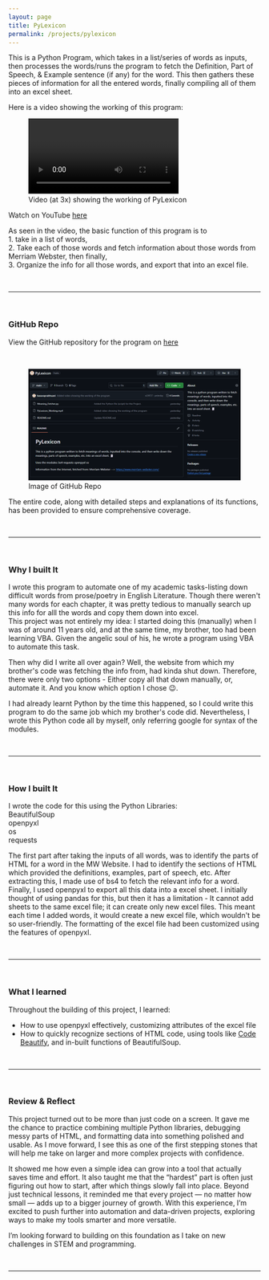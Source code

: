 ```yaml
---
layout: page
title: PyLexicon
permalink: /projects/pylexicon
---
```

<p>This is a Python Program, which takes in a list/series of words as inputs, then processes the words/runs the program to fetch the Definition, Part of Speech, & Example sentence (if any) for the word. This then gathers these pieces of information for all the entered words, finally compiling all of them into an excel sheet.</p>
<p>Here is a video showing the working of this program:</p>
<figure>
    <video controls>
        <source src="/media/PyLexicon_Demo.mp4" type="video/mp4">
        Error with browser: Does not support video.
    </video>
    <figcaption>Video (at 3x) showing the working of PyLexicon </figcaption>
</figure>
<p>Watch on YouTube <a href="https://www.youtube.com/watch?v=1SiDIR2XgSQ" class="content-link">here</a></p>

<p>As seen in the video, the basic function of this program is to <br>1. take in a list of words, <br>2. Take each of those words and fetch information about those words from Merriam Webster, then finally, <br>3. Organize the info for all those words, and export that into an excel file.</p>
<br><hr><br><h3>GitHub Repo</h3>
<p>View the GitHub repository for the program on  <a href="https://github.com/basavaprabhuani/PyLexicon" class="content-link">here</a></p>
<br>
<figure>
    <img src="/media/PyLexicon_GitHub.png">
    <figcaption>Image of GitHub Repo</figcaption>
</figure>
<p>The entire code, along with detailed steps and explanations of its functions, has been provided to ensure comprehensive coverage.</p>
<br><hr><br><h3>Why I built It</h3>
<p>I wrote this program to automate one of my academic tasks-listing down difficult words from prose/poetry in English Literature. Though there weren't many words for each chapter, it was pretty tedious to manually search up this info for alll the words and copy them down into excel. <br>This project was not entirely my idea: I started doing this (manually) when I was of around 11 years old, and at the same time, my brother, too had been learning VBA. Given the angelic soul of his, he wrote a program using VBA to automate this task. <p>Then why did I write all over again? Well, the website from which my brother's code was fetching the info from, had kinda shut down. Therefore, there were only two options - Either copy all that down manually, or, automate it. And you know which option I chose 😉.</p> <p>I had already learnt Python by the time this happened, so I could write this program to do the same job which my brother's code did. 
Nevertheless, I wrote this Python code all by myself, only referring google for syntax of the modules.</p>
<br><hr><br><h3>How I built It</h3>
<p>I wrote the code for this using the Python Libraries: <br><span class="reference-text">BeautifulSoup<br></span><span class="reference-text">openpyxl</span><br><span class="reference-text">os</span><br><span class="reference-text">requests</span></p>

The first part after taking the inputs of all words, was to identify the parts of HTML for a word in the MW Website. I had to identify the sections of HTML which provided the definitions, examples, part of speech, etc. After extracting this, I made use of bs4 to fetch the relevant info for a word. Finally, I used <span class="reference-text">openpyxl</span> to export all this data into a excel sheet. I initially thought of using <span class="reference-text">pandas</span> for this, but then it has a limitation - It cannot add sheets to the same excel file; it can create only new excel files. This meant each time I added words, it would create a new excel file, which wouldn't be so user-friendly. The formatting of the excel file had been customized using the features of <span class="reference-text">openpyxl</span>.

<br><hr><br><h3>What I learned</h3>
<p>Throughout the building of this project, I learned:</p>
<ul>
    <li>How to use <span class="reference-text">openpyxl</span> effectively, customizing attributes of the excel file</li>
    <li>How to quickly recognize sections of HTML code, using tools like <a href="https://codebeautify.org/htmlviewer" class="content-link">Code Beautify</a>, and in-built functions of <span class="reference-text">BeautifulSoup</span>.</li>
</ul>
<br><hr><br><h3>Review & Reflect</h3>
<p>This project turned out to be more than just code on a screen. It gave me the chance to practice combining multiple Python libraries, debugging messy parts of HTML, and formatting data into something polished and usable. As I move forward, I see this as one of the first stepping stones that will help me take on larger and more complex projects with confidence.</p><p> It showed me how even a simple idea can grow into a tool that actually saves time and effort.  It also taught me that the “hardest” part is often just figuring out how to start, after which things slowly fall into place. Beyond just technical lessons, it reminded me that every project — no matter how small — adds up to a bigger journey of growth. With this experience, I’m excited to push further into automation and data-driven projects, exploring ways to make my tools smarter and more versatile.  </p><p>I’m looking forward to building on this foundation as I take on new challenges in STEM and programming.</p>
<br><hr>

